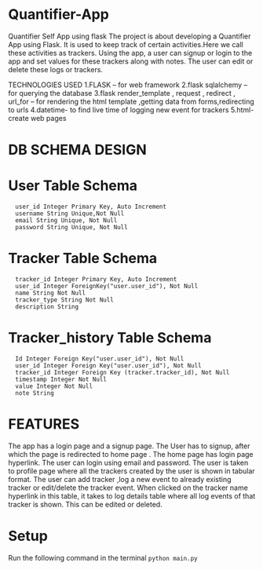 # Quantifier-App
Quantifier Self App using flask
The project is about developing a Quantifier App using Flask. It is used to keep track of certain
activities.Here we call these activities as trackers. Using the app, a user can signup or login to the app and set
values for these trackers along with notes. The user can edit or delete these logs or trackers.

TECHNOLOGIES USED
1.FLASK – for web framework
2.flask sqlalchemy – for querying the database
3.flask render_template , request , redirect , url_for – for rendering the html template ,getting data from
forms,redirecting to urls
4.datetime- to find live time of logging new event for trackers
5.html- create web pages

# DB SCHEMA DESIGN

# User Table Schema
      user_id Integer Primary Key, Auto Increment
      username String Unique,Not Null
      email String Unique, Not Null
      password String Unique, Not Null
# Tracker Table Schema
      tracker_id Integer Primary Key, Auto Increment
      user_id Integer ForeignKey("user.user_id"), Not Null
      name String Not Null
      tracker_type String Not Null
      description String
# Tracker_history Table Schema
      Id Integer Foreign Key("user.user_id"), Not Null
      user_id Integer Foreign Key("user.user_id"), Not Null
      tracker_id Integer Foreign Key (tracker.tracker_id), Not Null
      timestamp Integer Not Null
      value Integer Not Null
      note String
      
# FEATURES
The app has a login page and a signup page. The User has to signup, after which
the page is redirected to home page . The home page has login page hyperlink. The
user can login using email and password. The user is taken to profile page where
all the trackers created by the user is shown in tabular format. The user can add
tracker ,log a new event to already existing tracker or edit/delete the tracker
event. When clicked on the tracker name hyperlink in this table, it takes to log
details table where all log events of that tracker is shown. This can be edited or
deleted.

# Setup
Run the following command in the terminal
      ```python main.py```

